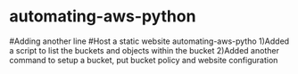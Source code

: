 # automating-aws-python
#Adding another line
#Host a static website
automating-aws-pytho
1)Added a script to list the buckets and objects within the bucket
2)Added another command to setup a bucket, put bucket policy and website configuration
